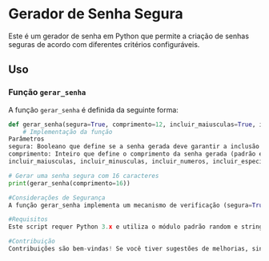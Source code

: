 # Gerador de Senha Segura

Este é um gerador de senha em Python que permite a criação de senhas seguras de acordo com diferentes critérios configuráveis.

## Uso

### Função `gerar_senha`

A função `gerar_senha` é definida da seguinte forma:

```python
def gerar_senha(segura=True, comprimento=12, incluir_maiusculas=True, incluir_minusculas=True, incluir_numeros=True, incluir_especiais=True):´´´
    # Implementação da função
Parâmetros
segura: Booleano que define se a senha gerada deve garantir a inclusão de pelo menos um caractere de cada tipo especificado.
comprimento: Inteiro que define o comprimento da senha gerada (padrão é 12).
incluir_maiusculas, incluir_minusculas, incluir_numeros, incluir_especiais: Booleanos que controlam quais tipos de caracteres devem ser incluídos na senha.

# Gerar uma senha segura com 16 caracteres
print(gerar_senha(comprimento=16))

#Considerações de Segurança
A função gerar_senha implementa um mecanismo de verificação (segura=True) para garantir que a senha gerada inclua pelo menos um caractere de cada tipo selecionado, se especificado. Isso ajuda a aumentar a segurança da senha gerada.

#Requisitos
Este script requer Python 3.x e utiliza o módulo padrão random e string.

#Contribuição
Contribuições são bem-vindas! Se você tiver sugestões de melhorias, sinta-se à vontade para enviar um pull request.
